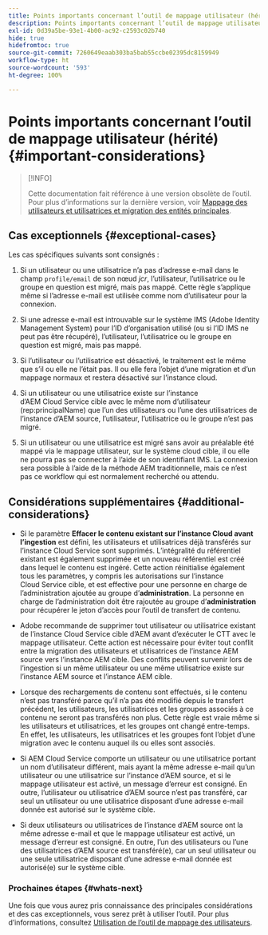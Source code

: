 ```yaml
---
title: Points importants concernant l’outil de mappage utilisateur (hérité)
description: Points importants concernant l’outil de mappage utilisateur (hérité)
exl-id: 0d39a5be-93e1-4b00-ac92-c2593c02b740
hide: true
hidefromtoc: true
source-git-commit: 7260649eaab303ba5bab55ccbe02395dc8159949
workflow-type: ht
source-wordcount: '593'
ht-degree: 100%

---
```


# Points importants concernant l’outil de mappage utilisateur (hérité) {#important-considerations}

>[!INFO]
>
>Cette documentation fait référence à une version obsolète de l’outil. Pour plus d’informations sur la dernière version, voir [Mappage des utilisateurs et utilisatrices et migration des entités principales](/help/journey-migration/content-transfer-tool/using-content-transfer-tool/user-mapping-and-migration.md).

## Cas exceptionnels {#exceptional-cases}

Les cas spécifiques suivants sont consignés :

1. Si un utilisateur ou une utilisatrice n’a pas d’adresse e-mail dans le champ `profile/email` de son nœud *jcr*, l’utilisateur, l’utilisatrice ou le groupe en question est migré, mais pas mappé. Cette règle s’applique même si l’adresse e-mail est utilisée comme nom d’utilisateur pour la connexion.

1. Si une adresse e-mail est introuvable sur le système IMS (Adobe Identity Management System) pour l’ID d’organisation utilisé (ou si l’ID IMS ne peut pas être récupéré), l’utilisateur, l’utilisatrice ou le groupe en question est migré, mais pas mappé.

1. Si l’utilisateur ou l’utilisatrice est désactivé, le traitement est le même que s’il ou elle ne l’était pas. Il ou elle fera l’objet d’une migration et d’un mappage normaux et restera désactivé sur l’instance cloud.

1. Si un utilisateur ou une utilisatrice existe sur l’instance d’AEM Cloud Service cible avec le même nom d’utilisateur (rep:principalName) que l’un des utilisateurs ou l’une des utilisatrices de l’instance d’AEM source, l’utilisateur, l’utilisatrice ou le groupe n’est pas migré.

1. Si un utilisateur ou une utilisatrice est migré sans avoir au préalable été mappé via le mappage utilisateur, sur le système cloud cible, il ou elle ne pourra pas se connecter à l’aide de son identifiant IMS. La connexion sera possible à l’aide de la méthode AEM traditionnelle, mais ce n’est pas ce workflow qui est normalement recherché ou attendu.

## Considérations supplémentaires {#additional-considerations}

* Si le paramètre **Effacer le contenu existant sur l’instance Cloud avant l’ingestion** est défini, les utilisateurs et utilisatrices déjà transférés sur l’instance Cloud Service sont supprimés. L’intégralité du référentiel existant est également supprimée et un nouveau référentiel est créé dans lequel le contenu est ingéré. Cette action réinitialise également tous les paramètres, y compris les autorisations sur l’instance Cloud Service cible, et est effective pour une personne en charge de l’administration ajoutée au groupe d’**administration**. La personne en charge de l’administration doit être rajoutée au groupe d’**administration** pour récupérer le jeton d’accès pour l’outil de transfert de contenu.

* Adobe recommande de supprimer tout utilisateur ou utilisatrice existant de l’instance Cloud Service cible d’AEM avant d’exécuter le CTT avec le mappage utilisateur. Cette action est nécessaire pour éviter tout conflit entre la migration des utilisateurs et utilisatrices de l’instance AEM source vers l’instance AEM cible. Des conflits peuvent survenir lors de l’ingestion si un même utilisateur ou une même utilisatrice existe sur l’instance AEM source et l’instance AEM cible.

* Lorsque des rechargements de contenu sont effectués, si le contenu n’est pas transféré parce qu’il n’a pas été modifié depuis le transfert précédent, les utilisateurs, les utilisatrices et les groupes associés à ce contenu ne seront pas transférés non plus. Cette règle est vraie même si les utilisateurs et utilisatrices, et les groupes ont changé entre-temps. En effet, les utilisateurs, les utilisatrices et les groupes font l’objet d’une migration avec le contenu auquel ils ou elles sont associés.

* Si AEM Cloud Service comporte un utilisateur ou une utilisatrice portant un nom d’utilisateur différent, mais ayant la même adresse e-mail qu’un utilisateur ou une utilisatrice sur l’instance d’AEM source, et si le mappage utilisateur est activé, un message d’erreur est consigné. En outre, l’utilisateur ou utilisatrice d’AEM source n’est pas transféré, car seul un utilisateur ou une utilisatrice disposant d’une adresse e-mail donnée est autorisé sur le système cible.

* Si deux utilisateurs ou utilisatrices de l’instance d’AEM source ont la même adresse e-mail et que le mappage utilisateur est activé, un message d’erreur est consigné. En outre, l’un des utilisateurs ou l’une des utilisatrices d’AEM source est transféré(e), car un seul utilisateur ou une seule utilisatrice disposant d’une adresse e-mail donnée est autorisé(e) sur le système cible.

### Prochaines étapes {#whats-next}

Une fois que vous aurez pris connaissance des principales considérations et des cas exceptionnels, vous serez prêt à utiliser l’outil. Pour plus d’informations, consultez [Utilisation de l’outil de mappage des utilisateurs](/help/journey-migration/content-transfer-tool/user-mapping-tool-legacy/using-user-mapping-tool-legacy.md).
